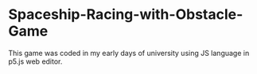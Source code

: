 # Spaceship-Racing-with-Obstacle-Game
This game was coded in my early days of university using JS language in p5.js web editor.
